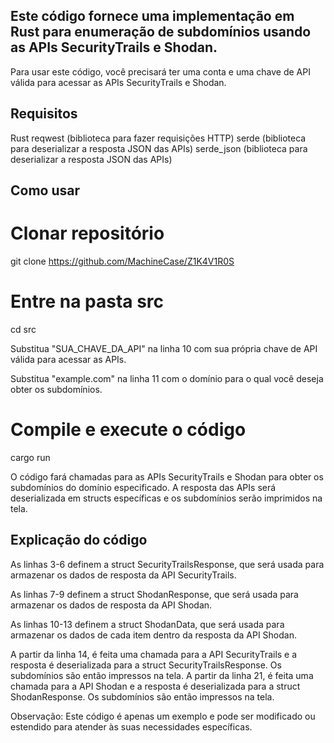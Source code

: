 ## Este código fornece uma implementação em Rust para enumeração de subdomínios usando as APIs SecurityTrails e Shodan.

Para usar este código, você precisará ter uma conta e uma chave de API válida para acessar as APIs SecurityTrails e Shodan.

## Requisitos
Rust
reqwest (biblioteca para fazer requisições HTTP)
serde (biblioteca para deserializar a resposta JSON das APIs)
serde_json (biblioteca para deserializar a resposta JSON das APIs)

## Como usar

# Clonar repositório
git clone https://github.com/MachineCase/Z1K4V1R0S

# Entre na pasta src
 cd src

Substitua "SUA_CHAVE_DA_API" na linha 10 com sua própria chave de API válida para acessar as APIs.

Substitua "example.com" na linha 11 com o domínio para o qual você deseja obter os subdomínios.

# Compile e execute o código 
cargo run

O código fará chamadas para as APIs SecurityTrails e Shodan para obter os subdomínios do domínio especificado. A resposta das APIs será deserializada em structs específicas e os subdomínios serão imprimidos na tela.

## Explicação do código

As linhas 3-6 definem a struct SecurityTrailsResponse, que será usada para armazenar os dados de resposta da API SecurityTrails.

As linhas 7-9 definem a struct ShodanResponse, que será usada para armazenar os dados de resposta da API Shodan.

As linhas 10-13 definem a struct ShodanData, que será usada para armazenar os dados de cada item dentro da resposta da API Shodan.

A partir da linha 14, é feita uma chamada para a API SecurityTrails e a resposta é deserializada para a struct SecurityTrailsResponse. Os subdomínios são então impressos na tela.
A partir da linha 21, é feita uma chamada para a API Shodan e a resposta é deserializada para a struct ShodanResponse. Os subdomínios são então impressos na tela.

Observação: Este código é apenas um exemplo e pode ser modificado ou estendido para atender às suas necessidades específicas.
